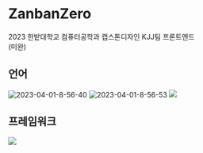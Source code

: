 # ZanbanZero

2023 한밭대학교 컴퓨터공학과 캡스톤디자인 KJJ팀 프론트엔드  
(미완)

## 언어
<img src="https://i.ibb.co/PcyMMQv/2023-04-01-8-56-40.png" alt="2023-04-01-8-56-40"/>

<img src="https://i.ibb.co/LtGTBT0/2023-04-01-8-56-53.png" alt="2023-04-01-8-56-53" />

<img src="https://i.ibb.co/mNWsWFV/2023-04-01-8-59-26.png"/>

## 프레임워크
<img src="https://i.ibb.co/GVL5CjW/2023-04-01-8-58-07.png"/>




